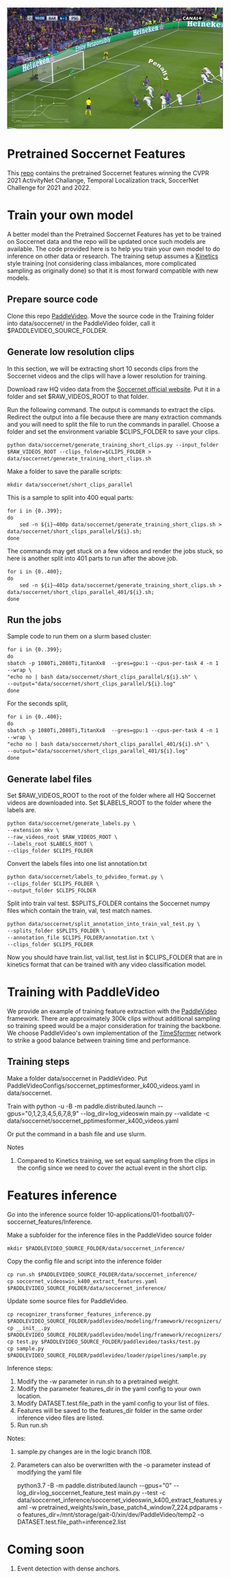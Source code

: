 ![Soccernet Event Detection](image.gif)

# Pretrained Soccernet Features

This [repo](https://github.com/baidu-research/vidpress-sports) contains the pretrained Soccernet features winning the CVPR 2021 ActivityNet Challange, Temporal Localization track, SoccerNet Challenge for 2021 and 2022.

# Train your own model

A better model than the Pretrained Soccernet Features has yet to be trained on Soccernet data and the repo will be updated once such models are available. The code provided here is to help you train your own model to do inference on other data or research. The training setup assumes a [Kinetics](https://www.deepmind.com/open-source/kinetics) style training (not considering class imbalances, more complicated sampling as originally done) so that it is most forward compatible with new models.

## Prepare source code

Clone this repo [PaddleVideo](https://github.com/PaddlePaddle/PaddleVideo). Move the source code in the Training folder into data/soccernet/ in the PaddleVideo folder, call it $PADDLEVIDEO_SOURCE_FOLDER.

## Generate low resolution clips

In this section, we will be extracting short 10 seconds clips from the Soccernet videos and the clips will have a lower resolution for training.

Download raw HQ video data from the [Soccernet official website](https://www.soccer-net.org/download). Put it in a folder and set $RAW_VIDEOS_ROOT to that folder.

Run the following command. The output is commands to extract the clips. Redirect the output into a file because there are many extraction commands and you will need to split the file to run the commands in parallel. Choose a folder and set the environment variable $CLIPS_FOLDER to save your clips.

    python data/soccernet/generate_training_short_clips.py --input_folder $RAW_VIDEOS_ROOT --clips_folder=$CLIPS_FOLDER > data/soccernet/generate_training_short_clips.sh

Make a folder to save the paralle scripts:

    mkdir data/soccernet/short_clips_parallel

This is a sample to split into 400 equal parts:

    for i in {0..399};
    do
        sed -n ${i}~400p data/soccernet/generate_training_short_clips.sh > data/soccernet/short_clips_parallel/${i}.sh;
    done

The commands may get stuck on a few videos and render the jobs stuck, so here is another split into 401 parts to run after the above job.

    for i in {0..400};
    do
        sed -n ${i}~401p data/soccernet/generate_training_short_clips.sh > data/soccernet/short_clips_parallel_401/${i}.sh;
    done

## Run the jobs

Sample code to run them on a slurm based cluster:

    for i in {0..399};
    do
    sbatch -p 1080Ti,2080Ti,TitanXx8  --gres=gpu:1 --cpus-per-task 4 -n 1 --wrap \
    "echo no | bash data/soccernet/short_clips_parallel/${i}.sh" \
    --output="data/soccernet/short_clips_parallel/${i}.log"
    done

For the seconds split,

    for i in {0..400};
    do
    sbatch -p 1080Ti,2080Ti,TitanXx8  --gres=gpu:1 --cpus-per-task 4 -n 1 --wrap \
    "echo no | bash data/soccernet/short_clips_parallel_401/${i}.sh" \
    --output="data/soccernet/short_clips_parallel_401/${i}.log"
    done

## Generate label files

Set $RAW_VIDEOS_ROOT to the root of the folder where all HQ Soccernet videos are downloaded into. Set $LABELS_ROOT to the folder where the labels are.

    python data/soccernet/generate_labels.py \
    --extension mkv \
    --raw_videos_root $RAW_VIDEOS_ROOT \
    --labels_root $LABELS_ROOT \
    --clips_folder $CLIPS_FOLDER

Convert the labels files into one list annotation.txt

    python data/soccernet/labels_to_pdvideo_format.py \
    --clips_folder $CLIPS_FOLDER \
    --output_folder $CLIPS_FOLDER

Split into train val test. $SPLITS_FOLDER contains the Soccernet numpy files which contain the train, val, test match names.

    python data/soccernet/split_annotation_into_train_val_test.py \
    --splits_folder $SPLITS_FOLDER \
    --annotation_file $CLIPS_FOLDER/annotation.txt \
    --clips_folder $CLIPS_FOLDER

Now you should have train.list, val.list, test.list in $CLIPS_FOLDER that are in kinetics format that can be trained with any video classification model.

# Training with PaddleVideo

We provide an example of training feature extraction with the [PaddleVideo](https://github.com/PaddlePaddle/PaddleVideo) framework. There are approximately 300k clips without additional sampling so training speed would be a major consideration for training the backbone. We choose PaddleVideo's own implementation of the [TimeSformer](https://github.com/facebookresearch/TimeSformer) network to strike a good balance between training time and performance.

## Training steps
Make a folder data/soccernet in PaddleVideo. Put PaddleVideoConfigs/soccernet_pptimesformer_k400_videos.yaml in data/soccernet.

Train with
    python -u -B -m paddle.distributed.launch --gpus="0,1,2,3,4,5,6,7,8,9" --log_dir=log_videoswin main.py --validate -c data/soccernet/soccernet_pptimesformer_k400_videos.yaml

Or put the command in a bash file and use slurm.

Notes
1. Compared to Kinetics training, we set equal sampling from the clips in the config since we need to cover the actual event in the short clip.

# Features inference

Go into the inference source folder 10-applications/01-football/07-soccernet_features/Inference.

Make a subfolder for the inference files in the PaddleVideo source folder

    mkdir $PADDLEVIDEO_SOURCE_FOLDER/data/soccernet_inference/

Copy the config file and script into the inference folder

    cp run.sh $PADDLEVIDEO_SOURCE_FOLDER/data/soccernet_inference/
    cp soccernet_videoswin_k400_extract_features.yaml $PADDLEVIDEO_SOURCE_FOLDER/data/soccernet_inference/

Update some source files for PaddleVideo. 

    cp recognizer_transformer_features_inference.py $PADDLEVIDEO_SOURCE_FOLDER/paddlevideo/modeling/framework/recognizers/
    cp __init__.py $PADDLEVIDEO_SOURCE_FOLDER/paddlevideo/modeling/framework/recognizers/
    cp test.py $PADDLEVIDEO_SOURCE_FOLDER/paddlevideo/tasks/test.py
    cp sample.py $PADDLEVIDEO_SOURCE_FOLDER/paddlevideo/loader/pipelines/sample.py

Inference steps:
1. Modify the -w parameter in run.sh to a pretrained weight.
2. Modify the parameter features_dir in the yaml config to your own location.
3. Modify DATASET.test.file_path in the yaml config to your list of files.
4. Features will be saved to the features_dir folder in the same order inference video files are listed.
5. Run run.sh

Notes:
1. sample.py changes are in the logic branch l108.
2. Parameters can also be overwritten with the -o parameter instead of modifying the yaml file

    python3.7 -B -m paddle.distributed.launch --gpus="0" --log_dir=log_soccernet_feature_test  main.py --test -c data/soccernet_inference/soccernet_videoswin_k400_extract_features.yaml -w pretrained_weights/swin_base_patch4_window7_224.pdparams -o features_dir=/mnt/storage/gait-0/xin/dev/PaddleVideo/temp2 -o DATASET.test.file_path=inference2.list

# Coming soon

1. Event detection with dense anchors.